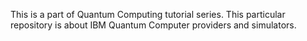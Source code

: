 This is a part of Quantum Computing tutorial series. This particular repository is about IBM Quantum Computer providers and simulators.
